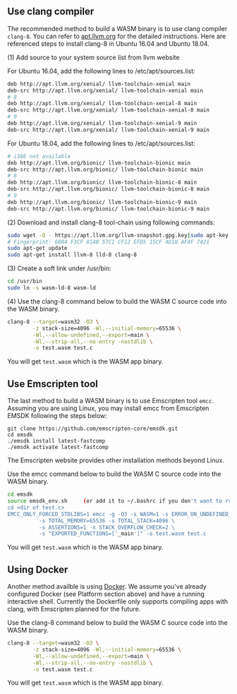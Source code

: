 

## Use clang compiler

The recommended method to build a WASM binary is to use clang compiler ```clang-8```. You can refer to [apt.llvm.org](https://apt.llvm.org) for the detailed instructions. Here are referenced steps to install clang-8 in Ubuntu 16.04 and Ubuntu 18.04.

(1) Add source to your system source list from llvm website

For Ubuntu 16.04, add the following lines to /etc/apt/sources.list:

``` Bash
deb http://apt.llvm.org/xenial/ llvm-toolchain-xenial main
deb-src http://apt.llvm.org/xenial/ llvm-toolchain-xenial main
# 8
deb http://apt.llvm.org/xenial/ llvm-toolchain-xenial-8 main
deb-src http://apt.llvm.org/xenial/ llvm-toolchain-xenial-8 main
# 9
deb http://apt.llvm.org/xenial/ llvm-toolchain-xenial-9 main
deb-src http://apt.llvm.org/xenial/ llvm-toolchain-xenial-9 main
```

For Ubuntu 18.04, add the following lines to /etc/apt/sources.list:

``` Bash
# i386 not available
deb http://apt.llvm.org/bionic/ llvm-toolchain-bionic main
deb-src http://apt.llvm.org/bionic/ llvm-toolchain-bionic main
# 8
deb http://apt.llvm.org/bionic/ llvm-toolchain-bionic-8 main
deb-src http://apt.llvm.org/bionic/ llvm-toolchain-bionic-8 main
# 9
deb http://apt.llvm.org/bionic/ llvm-toolchain-bionic-9 main
deb-src http://apt.llvm.org/bionic/ llvm-toolchain-bionic-9 main
```

(2) Download and install clang-8 tool-chain using following commands:

``` Bash
sudo wget -O - https://apt.llvm.org/llvm-snapshot.gpg.key|sudo apt-key add -
# Fingerprint: 6084 F3CF 814B 57C1 CF12 EFD5 15CF 4D18 AF4F 7421
sudo apt-get update
sudo apt-get install llvm-8 lld-8 clang-8
```

(3) Create a soft link under /usr/bin:

``` Bash
cd /usr/bin
sudo ln -s wasm-ld-8 wasm-ld
```

(4) Use the clang-8 command below to build the WASM C source code into the WASM binary.

``` Bash
clang-8 --target=wasm32 -O3 \
        -z stack-size=4096 -Wl,--initial-memory=65536 \
        -Wl,--allow-undefined,--export=main \
        -Wl,--strip-all,--no-entry -nostdlib \
        -o test.wasm test.c
```

You will get ```test.wasm``` which is the WASM app binary.





##  Use Emscripten tool

The last method to build a WASM binary is to use Emscripten tool ```emcc```.
Assuming you are using Linux, you may install emcc from Emscripten EMSDK following the steps below:

```
git clone https://github.com/emscripten-core/emsdk.git
cd emsdk
./emsdk install latest-fastcomp
./emsdk activate latest-fastcomp
```

The Emscripten website provides other installation methods beyond Linux.

Use the emcc command below to build the WASM C source code into the WASM binary.

``` Bash
cd emsdk
source emsdk_env.sh     (or add it to ~/.bashrc if you don't want to run it each time)
cd <dir of test.c>
EMCC_ONLY_FORCED_STDLIBS=1 emcc -g -O3 -s WASM=1 -s ERROR_ON_UNDEFINED_SYMBOLS=0 \
          -s TOTAL_MEMORY=65536 -s TOTAL_STACK=4096 \
          -s ASSERTIONS=1 -s STACK_OVERFLOW_CHECK=2 \
          -s "EXPORTED_FUNCTIONS=['_main']" -o test.wasm test.c
```

You will get ```test.wasm``` which is the WASM app binary.





## Using Docker

Another method availble is using [Docker](https://www.docker.com/). We assume you've already configured Docker (see Platform section above) and have a running interactive shell. Currently the Dockerfile only supports compiling apps with clang, with Emscripten planned for the future.

Use the clang-8 command below to build the WASM C source code into the WASM binary.

``` Bash
clang-8 --target=wasm32 -O3 \
        -z stack-size=4096 -Wl,--initial-memory=65536 \
        -Wl,--allow-undefined,--export=main \
        -Wl,--strip-all,--no-entry -nostdlib \
        -o test.wasm test.c
```

You will get ```test.wasm``` which is the WASM app binary.

